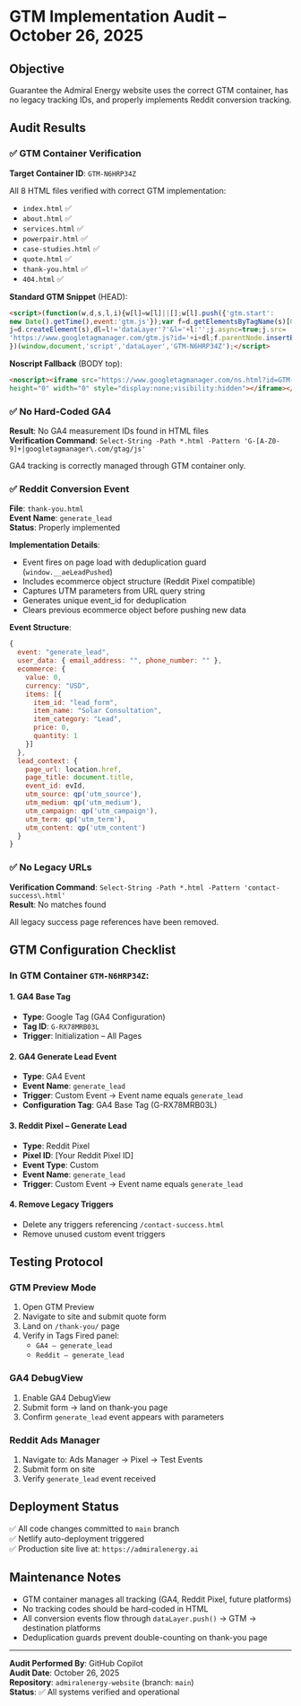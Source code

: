 # GTM Implementation Audit – October 26, 2025

## Objective
Guarantee the Admiral Energy website uses the correct GTM container, has no legacy tracking IDs, and properly implements Reddit conversion tracking.

## Audit Results

### ✅ GTM Container Verification
**Target Container ID**: `GTM-N6HRP34Z`

All 8 HTML files verified with correct GTM implementation:
- `index.html` ✅
- `about.html` ✅
- `services.html` ✅
- `powerpair.html` ✅
- `case-studies.html` ✅
- `quote.html` ✅
- `thank-you.html` ✅
- `404.html` ✅

**Standard GTM Snippet** (HEAD):
```html
<script>(function(w,d,s,l,i){w[l]=w[l]||[];w[l].push({'gtm.start':
new Date().getTime(),event:'gtm.js'});var f=d.getElementsByTagName(s)[0],
j=d.createElement(s),dl=l!='dataLayer'?'&l='+l:'';j.async=true;j.src=
'https://www.googletagmanager.com/gtm.js?id='+i+dl;f.parentNode.insertBefore(j,f);
})(window,document,'script','dataLayer','GTM-N6HRP34Z');</script>
```

**Noscript Fallback** (BODY top):
```html
<noscript><iframe src="https://www.googletagmanager.com/ns.html?id=GTM-N6HRP34Z"
height="0" width="0" style="display:none;visibility:hidden"></iframe></noscript>
```

### ✅ No Hard-Coded GA4
**Result**: No GA4 measurement IDs found in HTML files  
**Verification Command**: `Select-String -Path *.html -Pattern 'G-[A-Z0-9]+|googletagmanager\.com/gtag/js'`

GA4 tracking is correctly managed through GTM container only.

### ✅ Reddit Conversion Event
**File**: `thank-you.html`  
**Event Name**: `generate_lead`  
**Status**: Properly implemented

**Implementation Details**:
- Event fires on page load with deduplication guard (`window.__aeLeadPushed`)
- Includes ecommerce object structure (Reddit Pixel compatible)
- Captures UTM parameters from URL query string
- Generates unique event_id for deduplication
- Clears previous ecommerce object before pushing new data

**Event Structure**:
```javascript
{
  event: "generate_lead",
  user_data: { email_address: "", phone_number: "" },
  ecommerce: {
    value: 0,
    currency: "USD",
    items: [{
      item_id: "lead_form",
      item_name: "Solar Consultation",
      item_category: "Lead",
      price: 0,
      quantity: 1
    }]
  },
  lead_context: {
    page_url: location.href,
    page_title: document.title,
    event_id: evId,
    utm_source: qp('utm_source'),
    utm_medium: qp('utm_medium'),
    utm_campaign: qp('utm_campaign'),
    utm_term: qp('utm_term'),
    utm_content: qp('utm_content')
  }
}
```

### ✅ No Legacy URLs
**Verification Command**: `Select-String -Path *.html -Pattern 'contact-success\.html'`  
**Result**: No matches found

All legacy success page references have been removed.

## GTM Configuration Checklist

### In GTM Container `GTM-N6HRP34Z`:

#### 1. GA4 Base Tag
- **Type**: Google Tag (GA4 Configuration)
- **Tag ID**: `G-RX78MRB03L`
- **Trigger**: Initialization – All Pages

#### 2. GA4 Generate Lead Event
- **Type**: GA4 Event
- **Event Name**: `generate_lead`
- **Trigger**: Custom Event → Event name equals `generate_lead`
- **Configuration Tag**: GA4 Base Tag (G-RX78MRB03L)

#### 3. Reddit Pixel – Generate Lead
- **Type**: Reddit Pixel
- **Pixel ID**: [Your Reddit Pixel ID]
- **Event Type**: Custom
- **Event Name**: `generate_lead`
- **Trigger**: Custom Event → Event name equals `generate_lead`

#### 4. Remove Legacy Triggers
- Delete any triggers referencing `/contact-success.html`
- Remove unused custom event triggers

## Testing Protocol

### GTM Preview Mode
1. Open GTM Preview
2. Navigate to site and submit quote form
3. Land on `/thank-you/` page
4. Verify in Tags Fired panel:
   - `GA4 – generate_lead`
   - `Reddit – generate_lead`

### GA4 DebugView
1. Enable GA4 DebugView
2. Submit form → land on thank-you page
3. Confirm `generate_lead` event appears with parameters

### Reddit Ads Manager
1. Navigate to: Ads Manager → Pixel → Test Events
2. Submit form on site
3. Verify `generate_lead` event received

## Deployment Status

✅ All code changes committed to `main` branch  
✅ Netlify auto-deployment triggered  
✅ Production site live at: `https://admiralenergy.ai`

## Maintenance Notes

- GTM container manages all tracking (GA4, Reddit Pixel, future platforms)
- No tracking codes should be hard-coded in HTML
- All conversion events flow through `dataLayer.push()` → GTM → destination platforms
- Deduplication guards prevent double-counting on thank-you page

---

**Audit Performed By**: GitHub Copilot  
**Audit Date**: October 26, 2025  
**Repository**: `admiralenergy-website` (branch: `main`)  
**Status**: ✅ All systems verified and operational
